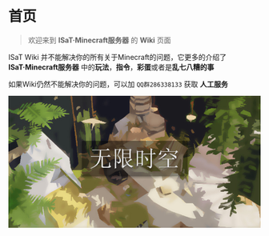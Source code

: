 # 首页
> 欢迎来到 **ISaT·Minecraft服务器** 的 **Wiki** 页面 

ISaT Wiki 并不能解决你的所有关于Minecraft的问题，它更多的介绍了 **ISaT·Minecraft服务器** 中的**玩法**，**指令**，**彩蛋**或者是**乱七八糟的事** 

如果Wiki仍然不能解决你的问题，可以加 `QQ群286338133` 获取 **人工服务**

![](pics/banner.png)

